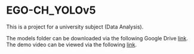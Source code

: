 # EGO-CH_YOLOv5
 
This is a project for a university subject (Data Analysis).

The models folder can be downloaded via the following Google Drive [link](https://drive.google.com/file/d/1pU-v8XTwU8DCGeh74Iuu5z3ldPYfONsW/view?usp=sharing).\
The demo video can be viewed via the following [link](https://drive.google.com/file/d/1wMp-dcXQk-Ox_XaCWhIafwE1swv4gxhl/view?usp=sharing).
